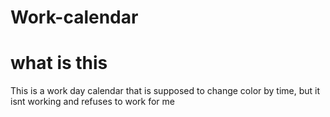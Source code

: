 # Work-calendar


# what is this
This is a work day calendar that is supposed to change color by time, but it isnt working and refuses to work for me 


